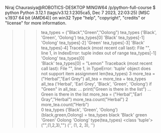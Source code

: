 Niraj Chaurasiya@ROBOTICS-DESKTOP MINGW64 /p/python-full-course
$ python
Python 3.12.1 (tags/v3.12.1:2305ca5, Dec 7 2023, 22:03:25) [MSC v.1937 64 bit (AMD64)] on win32
Type "help", "copyright", "credits" or "license" for more information.

> > > tea_types = ("Black","Green","Oolong")
> > > tea_types
> > > ('Black', 'Green', 'Oolong')
> > > tea_types[0]
> > > 'Black'
> > > tea_types[-1]
> > > 'Oolong'
> > > tea_types[-2]
> > > 'Green'
> > > tea_types[-3]
> > > 'Black'
> > > tea_types[-4]
> > > Traceback (most recent call last):
> > > File "<stdin>", line 1, in <module>
> > > IndexError: tuple index out of range
> > > tea_types[-1]
> > > 'Oolong'
> > > tea_types[0]  
> > > 'Black'
> > > tea_types[0] = "Lemon"
> > > Traceback (most recent call last):
> > > File "<stdin>", line 1, in <module>
> > > TypeError: 'tuple' object does not support item assignment
> > > len(tea_types)
> > > 3
> > > more_tea = ("Herbal","Earl Grey")
> > > all_tea = more_tea + tea_types
> > > all_tea
> > > ('Herbal', 'Earl Grey', 'Black', 'Green', 'Oolong')
> > > if "Green" in all_tea:
> > > ... print("Green is there in the list")
> > > ...
> > > Green is there in the list
> > > more_tea = ("Herbal","Earl Gray","Herbal")
> > > more_tea.count("Herbal")
> > > 2
> > > more_tea.count("Herb")  
> > > 0
> > > tea_types
> > > ('Black', 'Green', 'Oolong')
> > > (black,green,Oolong) = tea_types
> > > black
> > > 'Black'
> > > green
> > > 'Green'
> > > Oolong
> > > 'Oolong'
> > > type(tea_types)
> > > <class 'tuple'>
> > > ("",(1,2,3),"")
> > > ('', (1, 2, 3), '')
